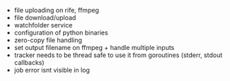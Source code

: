 - file uploading on rife, ffmpeg
- file download/upload
- watchfolder service
- configuration of python binaries
- zero-copy file handling
- set output filename on ffmpeg + handle multiple inputs
- tracker needs to be thread safe to use it from goroutines (stderr, stdout callbacks)
- job error isnt visible in log